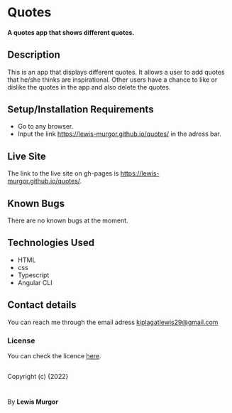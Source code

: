# Quotes

#### A quotes app that shows different quotes.

## Description
This is an app that displays different quotes. It allows a user to add quotes that he/she thinks are inspirational. Other users have a chance to like or dislike the quotes in the app and also delete the quotes.

## Setup/Installation Requirements
* Go to any browser.
* Input the link  https://lewis-murgor.github.io/quotes/ in the adress bar.

## Live Site
The link to the live site on gh-pages is https://lewis-murgor.github.io/quotes/.

## Known Bugs
There are no known bugs at the moment.

## Technologies Used
* HTML
* css
* Typescript
* Angular CLI

## Contact details
You can reach me through the email adress kiplagatlewis29@gmail.com 

### License
You can check the licence [here](https://github.com/lewis-murgor/quotes/blob/master/Licence).

##
Copyright (c) {2022}
#
 By **Lewis Murgor**
